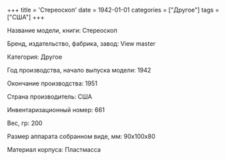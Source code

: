 +++
title = 'Стереоскоп'
date = 1942-01-01
categories = ["Другое"]
tags = ["США"]
+++

Название модели, книги: Стереоскоп

Бренд, издательство, фабрика, завод: View master

Категория: Другое

Год производства, начало выпуска модели: 1942

Окончание производства: 1951

Страна производитель: США

Инвентаризационный номер: 661

Вес, гр: 200

Размер аппарата  собранном виде, мм: 90x100x80

Материал корпуса: Пластмасса

